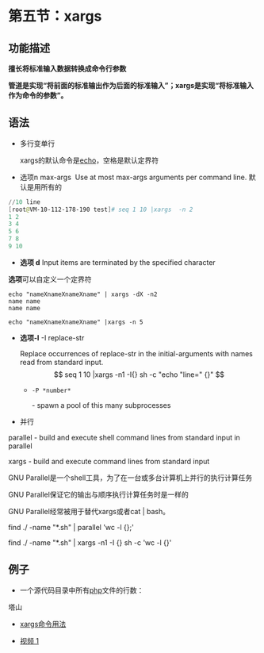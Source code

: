 # 第五节：xargs

## 功能描述

**擅长将标准输入数据转换成命令行参数**



**管道是实现“将前面的标准输出作为后面的标准输入”；xargs是实现“将标准输入作为命令的参数”。**

## 语法

- 多行变单行 

     xargs的默认命令是[echo](http://man.linuxde.net/echo)，空格是默认定界符

        

- 选项n max-args
     ​    Use  at  most max-args arguments per command line. 默认是用所有的

```powershell
//10 line 
[root@VM-10-112-178-190 test]# seq 1 10 |xargs  -n 2
1 2
3 4
5 6
7 8
9 10
```

- **选项 d** Input  items  are terminated by the specified character

**选项**可以自定义一个定界符



```
echo "nameXnameXnameXname" | xargs -dX -n2
name name
name name

echo "nameXnameXnameXname" |xargs -n 5

```

- **选项-I**  -I replace-str

  Replace  occurrences of replace-str in the initial-arguments with names read from standard input.
  $$
  seq 1 10 |xargs -n1 -I{} sh -c "echo "line=" {}"
  $$

  - `-P *number*`

     

    \- spawn a pool of this many subprocesses



- 并行

 parallel - build and execute shell command lines from standard input in parallel

 xargs - build and execute command lines from standard input

GNU Parallel是一个shell工具，为了在一台或多台计算机上并行的执行计算任务

GNU Parallel保证它的输出与顺序执行计算任务时是一样的

GNU Parallel经常被用于替代xargs或者cat | bash。



find ./ -name "*.sh" | parallel 'wc -l {};'

find ./ -name "*.sh" | xargs -n1 -I {} sh -c 'wc -l {}'

  ## 例子



  - 一个源代码目录中所有[php](http://man.linuxde.net/php)文件的行数：


塔山



- [xargs命令用法](https://blog.csdn.net/gong_xucheng/article/details/80789249)

- [视频 1](https://www.youtube.com/watch?v=OpaiGYxkSuQ&t=43s)


